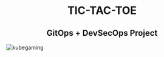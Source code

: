 <div align="center">

  # TIC-TAC-TOE 
  ## GitOps + DevSecOps Project

</div> 
  
![kubegaming](https://github.com/soravkumarsharma/GitOps-TicTacToe-App/assets/77971771/ccbed297-5538-46d8-8487-10bb56ef2336)
